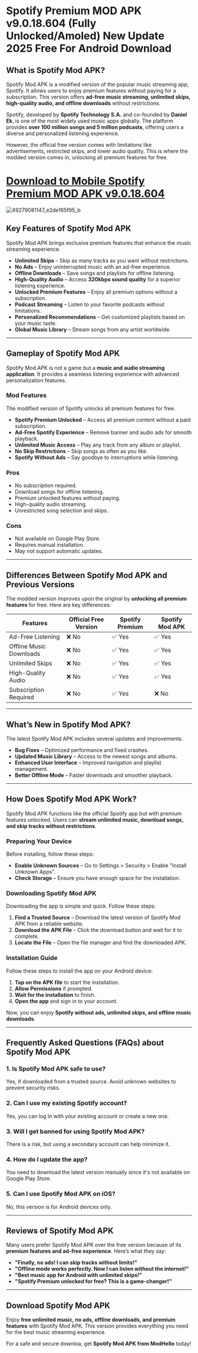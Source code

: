 # Spotify Premium MOD APK v9.0.18.604 (Fully Unlocked/Amoled) New Update 2025 Free For Android Download

## **What is Spotify Mod APK?**  
Spotify Mod APK is a modified version of the popular music streaming app, Spotify. It allows users to enjoy premium features without paying for a subscription. This version offers **ad-free music streaming, unlimited skips, high-quality audio, and offline downloads** without restrictions.  

Spotify, developed by **Spotify Technology S.A.** and co-founded by **Daniel Ek**, is one of the most widely used music apps globally. The platform provides **over 100 million songs and 5 million podcasts**, offering users a diverse and personalized listening experience.  

However, the official free version comes with limitations like advertisements, restricted skips, and lower audio quality. This is where the modded version comes in, unlocking all premium features for free.  

#  [Download to Mobile Spotify Premium MOD APK v9.0.18.604](https://modhello.com/spotify-premium/)

![49279081147_e2de165f95_b](https://github.com/user-attachments/assets/020b2bb5-fa23-4fee-8234-2b21a736a923)

## **Key Features of Spotify Mod APK**  
Spotify Mod APK brings exclusive premium features that enhance the music streaming experience.  

- **Unlimited Skips** – Skip as many tracks as you want without restrictions.  
- **No Ads** – Enjoy uninterrupted music with an ad-free experience.  
- **Offline Downloads** – Save songs and playlists for offline listening.  
- **High-Quality Audio** – Access **320kbps sound quality** for a superior listening experience.  
- **Unlocked Premium Features** – Enjoy all premium options without a subscription.  
- **Podcast Streaming** – Listen to your favorite podcasts without limitations.  
- **Personalized Recommendations** – Get customized playlists based on your music taste.  
- **Global Music Library** – Stream songs from any artist worldwide.  

---

## **Gameplay of Spotify Mod APK**  
Spotify Mod APK is not a game but a **music and audio streaming application**. It provides a seamless listening experience with advanced personalization features.  

### **Mod Features**  
The modified version of Spotify unlocks all premium features for free.  

- **Spotify Premium Unlocked** – Access all premium content without a paid subscription.  
- **Ad-Free Spotify Experience** – Remove banner and audio ads for smooth playback.  
- **Unlimited Music Access** – Play any track from any album or playlist.  
- **No Skip Restrictions** – Skip songs as often as you like.  
- **Spotify Without Ads** – Say goodbye to interruptions while listening.  

### **Pros**  
- No subscription required.  
- Download songs for offline listening.  
- Premium unlocked features without paying.  
- High-quality audio streaming.  
- Unrestricted song selection and skips.  

### **Cons**  
- Not available on Google Play Store.  
- Requires manual installation.  
- May not support automatic updates.  

---

## **Differences Between Spotify Mod APK and Previous Versions**  
The modded version improves upon the original by **unlocking all premium features** for free. Here are key differences:  

| Features                 | Official Free Version | Spotify Premium | Spotify Mod APK |  
|--------------------------|----------------------|----------------|----------------|  
| Ad-Free Listening       | ❌ No               | ✅ Yes         | ✅ Yes         |  
| Offline Music Downloads | ❌ No               | ✅ Yes         | ✅ Yes         |  
| Unlimited Skips         | ❌ No               | ✅ Yes         | ✅ Yes         |  
| High-Quality Audio      | ❌ No               | ✅ Yes         | ✅ Yes         |  
| Subscription Required   | ❌ No               | ✅ Yes         | ❌ No         |  

---

## **What’s New in Spotify Mod APK?**  
The latest Spotify Mod APK includes several updates and improvements.  

- **Bug Fixes** – Optimized performance and fixed crashes.  
- **Updated Music Library** – Access to the newest songs and albums.  
- **Enhanced User Interface** – Improved navigation and playlist management.  
- **Better Offline Mode** – Faster downloads and smoother playback.  

---

## **How Does Spotify Mod APK Work?**  
Spotify Mod APK functions like the official Spotify app but with premium features unlocked. Users can **stream unlimited music, download songs, and skip tracks without restrictions**.  

### **Preparing Your Device**  
Before installing, follow these steps:  

- **Enable Unknown Sources** – Go to Settings > Security > Enable "Install Unknown Apps".  
- **Check Storage** – Ensure you have enough space for the installation.  

### **Downloading Spotify Mod APK**  
Downloading the app is simple and quick. Follow these steps:  

1. **Find a Trusted Source** – Download the latest version of Spotify Mod APK from a reliable website.  
2. **Download the APK File** – Click the download button and wait for it to complete.  
3. **Locate the File** – Open the file manager and find the downloaded APK.  

### **Installation Guide**  
Follow these steps to install the app on your Android device:  

1. **Tap on the APK file** to start the installation.  
2. **Allow Permissions** if prompted.  
3. **Wait for the installation** to finish.  
4. **Open the app** and sign in to your account.  

Now, you can enjoy **Spotify without ads, unlimited skips, and offline music downloads**.  

---

## **Frequently Asked Questions (FAQs) about Spotify Mod APK**  

### **1. Is Spotify Mod APK safe to use?**  
Yes, if downloaded from a trusted source. Avoid unknown websites to prevent security risks.  

### **2. Can I use my existing Spotify account?**  
Yes, you can log in with your existing account or create a new one.  

### **3. Will I get banned for using Spotify Mod APK?**  
There is a risk, but using a secondary account can help minimize it.  

### **4. How do I update the app?**  
You need to download the latest version manually since it's not available on Google Play Store.  

### **5. Can I use Spotify Mod APK on iOS?**  
No, this version is for Android devices only.  

---

## **Reviews of Spotify Mod APK**  
Many users prefer Spotify Mod APK over the free version because of its **premium features and ad-free experience**. Here’s what they say:  

- **"Finally, no ads! I can skip tracks without limits!"**  
- **"Offline mode works perfectly. Now I can listen without the internet!"**  
- **"Best music app for Android with unlimited skips!"**  
- **"Spotify Premium unlocked for free? This is a game-changer!"**  

---

## **Download Spotify Mod APK**  
Enjoy **free unlimited music, no ads, offline downloads, and premium features** with Spotify Mod APK. This version provides everything you need for the best music streaming experience.  

For a safe and secure downloa, get **Spotify Mod APK from ModHello** today!
